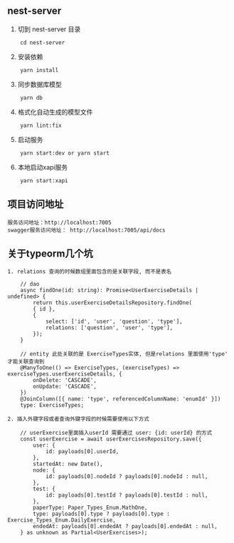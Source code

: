 ## nest-server

1.  切到 nest-server 目录

```
    cd nest-server
```

2.  安装依赖

```
    yarn install
```

3.  同步数据库模型

```
    yarn db
```

4.  格式化自动生成的模型文件

```
    yarn lint:fix
```

5.  启动服务

```
    yarn start:dev or yarn start
```

6. 本地启动xapi服务

```
    yarn start:xapi
```

## 项目访问地址

    服务访问地址：http://localhost:7005
    swagger服务访问地址： http://localhost:7005/api/docs

## 关于typeorm几个坑
    1. relations 查询的时候数组里面包含的是关联字段, 而不是表名

```
    // dao
    async findOne(id: string): Promise<UserExerciseDetails | undefined> {
        return this.userExerciseDetailsRepository.findOne(
        { id },
        {
            select: ['id', 'user', 'question', 'type'],
            relations: ['question', 'user', 'type'],
        });
    }
```

``` 
    // entity 此处关联的是 ExerciseTypes实体, 但是relations 里面使用'type' 才能关联查询到
    @ManyToOne(() => ExerciseTypes, (exerciseTypes) => exerciseTypes.userExerciseDetails, {
        onDelete: 'CASCADE',
        onUpdate: 'CASCADE',
    })
    @JoinColumn([{ name: 'type', referencedColumnName: 'enumId' }])
    type: ExerciseTypes;

```

    2. 插入外键字段或者查询外键字段的时候需要使用以下方式

```
    // userExercise里面插入userId 需要通过 user: {id: userId} 的方式
    const userExercise = await userExercisesRepository.save({
        user: {
            id: payloads[0].userId,
        },
        startedAt: new Date(),
        node: {
            id: payloads[0].nodeId ? payloads[0].nodeId : null,
        },
        test: {
            id: payloads[0].testId ? payloads[0].testId : null,
        },
        paperType: Paper_Types_Enum.MathOne,
        type: payloads[0].type ? payloads[0].type : Exercise_Types_Enum.DailyExercise,
        endedAt: payloads[0].endedAt ? payloads[0].endedAt : null,
    } as unknown as Partial<UserExercises>);
```

